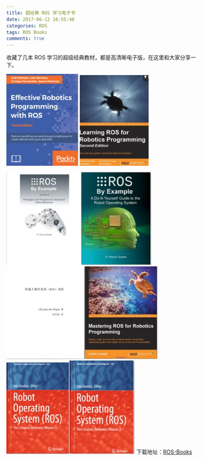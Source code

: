 ```yaml
---
title: 超经典 ROS 学习电子书
date: 2017-06-12 16:55:48
categories: ROS
tags: ROS Books
comments: true
---
```

收藏了几本 ROS 学习的超级经典教材，都是高清晰电子版，在这里和大家分享一下。

![](ros-books/6.jpg)
![](ros-books/2.jpg)
<!--more-->
![](ros-books/5.jpg)![](ros-books/4.jpg)
![](ros-books/1.jpg)![](ros-books/3.jpg)
![](ros-books/ros.jpg)![](ros-books/ros2.jpg)
下载地址：[ROS-Books](https://github.com/StevenShiChina/books)